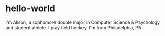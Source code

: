 # hello-world

I'm Alison, a sophomore double major in 
Computer Science & Psychology and student
athlete. I play field hockey. I'm from 
Philadelphia, PA. 
